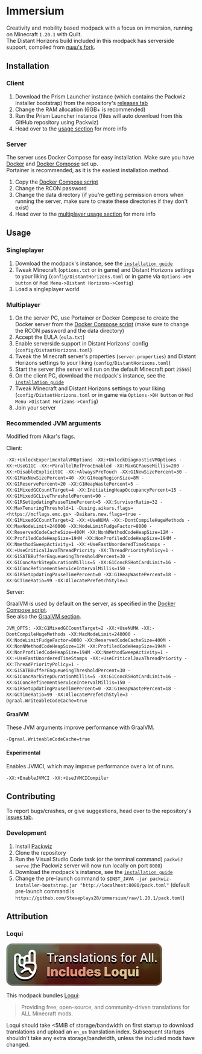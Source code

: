 # Immersium

Creativity and mobility based modpack with a focus on immersion, running on Minecraft `1.20.1` with Quilt.  
The Distant Horizons build included in this modpack has serverside support, compiled from [пшш's fork](https://gitlab.com/s809/minecraft-lod-mod).

## Installation

### Client

1. Download the Prism Launcher instance (which contains the Packwiz Installer bootstrap) from the repository's [releases tab](https://github.com/Steveplays28/immersium/releases/latest)
2. Change the RAM allocation (6GB+ is recommended)
3. Run the Prism Launcher instance (files will auto download from this GitHub repository using Packwiz)
4. Head over to the [usage section](#usage) for more info

### Server

The server uses Docker Compose for easy installation. Make sure you have [Docker](https://www.docker.com) and [Docker Compose](https://docs.docker.com/compose) set up.  
Portainer is recommended, as it is the easiest installation method.

1. Copy the [Docker Compose script](docker-compose.yaml)
2. Change the RCON password
3. Change the data directory (if you're getting permission errors when running the server, make sure to create these directories if they don't exist)
4. Head over to the [multiplayer usage section](#multiplayer) for more info

## Usage

### Singleplayer

1. Download the modpack's instance, see the [`installation guide`](#installation)
2. Tweak Minecraft (`options.txt` or in game) and Distant Horizons settings to your liking (`config/DistantHorizons.toml` or in game via `Options->DH button` or `Mod Menu->Distant Horizons->Config`)
3. Load a singleplayer world

### Multiplayer

1. On the server PC, use Portainer or Docker Compose to create the Docker server from the [Docker Compose script](docker-compose.yaml) (make sure to change the RCON password and the data directory)
2. Accept the EULA (`eula.txt`)
3. Enable serverside support in Distant Horizons' config (`config/DistantHorizons.toml`)
4. Tweak the Minecraft server's properties (`server.properties`) and Distant Horizons settings to your liking (`config/DistantHorizons.toml`)
5. Start the server (the server will run on the default Minecraft port `25565`)
6. On the client PC, download the modpack's instance, see the [`installation guide`](#installation)
7. Tweak Minecraft and Distant Horizons settings to your liking (`config/DistantHorizons.toml` or in game via `Options->DH button` or `Mod Menu->Distant Horizons->Config`)
8. Join your server

### Recommended JVM arguments

Modified from Aikar's flags.

Client:

```jvm_args
-XX:+UnlockExperimentalVMOptions -XX:+UnlockDiagnosticVMOptions -XX:+UseG1GC -XX:+ParallelRefProcEnabled -XX:MaxGCPauseMillis=200 -XX:+DisableExplicitGC -XX:+AlwaysPreTouch -XX:G1NewSizePercent=30 -XX:G1MaxNewSizePercent=40 -XX:G1HeapRegionSize=8M -XX:G1ReservePercent=20 -XX:G1HeapWastePercent=5 -XX:G1MixedGCCountTarget=4 -XX:InitiatingHeapOccupancyPercent=15 -XX:G1MixedGCLiveThresholdPercent=90 -XX:G1RSetUpdatingPauseTimePercent=5 -XX:SurvivorRatio=32 -XX:MaxTenuringThreshold=1 -Dusing.aikars.flags=<https://mcflags.emc.gs> -Daikars.new.flags=true -XX:G1MixedGCCountTarget=2 -XX:+UseNUMA -XX:-DontCompileHugeMethods -XX:MaxNodeLimit=240000 -XX:NodeLimitFudgeFactor=8000 -XX:ReservedCodeCacheSize=400M -XX:NonNMethodCodeHeapSize=12M -XX:ProfiledCodeHeapSize=194M -XX:NonProfiledCodeHeapSize=194M -XX:NmethodSweepActivity=1 -XX:+UseFastUnorderedTimeStamps -XX:+UseCriticalJavaThreadPriority -XX:ThreadPriorityPolicy=1 -XX:G1SATBBufferEnqueueingThresholdPercent=30 -XX:G1ConcMarkStepDurationMillis=5 -XX:G1ConcRSHotCardLimit=16 -XX:G1ConcRefinementServiceIntervalMillis=150 -XX:G1RSetUpdatingPauseTimePercent=0 -XX:G1HeapWastePercent=18 -XX:GCTimeRatio=99 -XX:AllocatePrefetchStyle=3
```

Server:

GraalVM is used by default on the server, as specified in the [Docker Compose script](docker-compose.yaml).  
See also the [GraalVM section](#graalvm).

```jvm_args
JVM_OPTS: -XX:G1MixedGCCountTarget=2 -XX:+UseNUMA -XX:-DontCompileHugeMethods -XX:MaxNodeLimit=240000 -XX:NodeLimitFudgeFactor=8000 -XX:ReservedCodeCacheSize=400M -XX:NonNMethodCodeHeapSize=12M -XX:ProfiledCodeHeapSize=194M -XX:NonProfiledCodeHeapSize=194M -XX:NmethodSweepActivity=1 -XX:+UseFastUnorderedTimeStamps -XX:+UseCriticalJavaThreadPriority -XX:ThreadPriorityPolicy=1 -XX:G1SATBBufferEnqueueingThresholdPercent=30 -XX:G1ConcMarkStepDurationMillis=5 -XX:G1ConcRSHotCardLimit=16 -XX:G1ConcRefinementServiceIntervalMillis=150 -XX:G1RSetUpdatingPauseTimePercent=0 -XX:G1HeapWastePercent=18 -XX:GCTimeRatio=99 -XX:AllocatePrefetchStyle=3 -Dgraal.WriteableCodeCache=true
```

#### GraalVM

These JVM arguments improve performance with GraalVM.

```jvm_args
-Dgraal.WriteableCodeCache=true
```

#### Experimental

Enables JVMCI, which may improve performance over a lot of runs.

```jvm_args
-XX:+EnableJVMCI -XX:+UseJVMCICompiler
```

## Contributing

To report bugs/crashes, or give suggestions, head over to the repository's [issues tab](https://github.com/Steveplays28/distant-horizons-benchmark-mc/issues).

### Development

1. Install [Packwiz](https://packwiz.infra.link/installation/)
2. Clone the repository
3. Run the Visual Studio Code task (or the terminal command) `packwiz serve` (the Packwiz server will now run locally on port `8080`)
4. Download the modpack's instance, see the [`installation guide`](#installation)
5. Change the pre-launch command to `$INST_JAVA -jar packwiz-installer-bootstrap.jar "http://localhost:8080/pack.toml"` (default pre-launch command is `https://github.com/Steveplays28/immersium/raw/1.20.1/pack.toml`)

## Attribution

### Loqui

![loqui_badge](https://raw.githubusercontent.com/rotgruengelb/some-badges/46c46090db41c2bea2b1e864c32702e6c9a2adb0/Loqui/loqui_badges/cozy_vector.svg)

This modpack bundles [Loqui](https://modrinth.com/mod/loqui):

> Providing free, open-source, and community-driven translations for ALL Minecraft mods.

Loqui should take <5MiB of storage/bandwidth on first startup to download translations and upload an `en_us` translation index.
Subsequent startups shouldn't take any extra storage/bandwidth, unless the included mods have changed.
